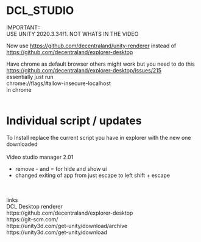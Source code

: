 # DCL_STUDIO

IMPORTANT:: <br>
USE UNITY 2020.3.34f1. NOT WHATS IN THE VIDEO<br>

Now use https://github.com/decentraland/unity-renderer instead of https://github.com/decentraland/explorer-desktop

Have chrome as default browser others might work but you need to do this  <br>
https://github.com/decentraland/explorer-desktop/issues/215 <br>
essentially just run  <br>
chrome://flags/#allow-insecure-localhost <br>
in chrome
 <br>
 <br>
# Individual script / updates
To Install replace the current script you have in explorer with the new one downloaded
 <br>
 <br>
Video studio manager 2.01
   - remove - and = for hide and show ui
   - changed exiting of app from just escape to left shift + escape
 <br>
 <br>
links <br>
DCL Desktop renderer <br>
https://github.com/decentraland/explorer-desktop <br>
https://git-scm.com/ <br>
https://unity3d.com/get-unity/download/archive <br>
https://unity3d.com/get-unity/download <br>




